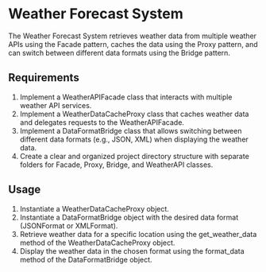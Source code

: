 # Weather Forecast System

The Weather Forecast System retrieves weather data from multiple weather APIs using the Facade pattern, caches the data using the Proxy pattern, and can switch between different data formats using the Bridge pattern.

## Requirements

1. Implement a WeatherAPIFacade class that interacts with multiple weather API services.
2. Implement a WeatherDataCacheProxy class that caches weather data and delegates requests to the WeatherAPIFacade.
3. Implement a DataFormatBridge class that allows switching between
different data formats (e.g., JSON, XML) when displaying the weather data.
4. Create a clear and organized project directory structure with separate folders for Facade, Proxy, Bridge, and WeatherAPI classes.

## Usage
1. Instantiate a WeatherDataCacheProxy object.
2. Instantiate a DataFormatBridge object with the desired data format (JSONFormat or XMLFormat).
3. Retrieve weather data for a specific location using the get_weather_data method of the WeatherDataCacheProxy object.
4. Display the weather data in the chosen format using the format_data method of the DataFormatBridge object.
